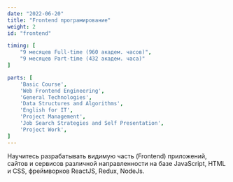 ```yaml
---
date: "2022-06-20"
title: "Frontеnd програмирование"
weight: 2
id: "frontend"

timing: [
    "9 месяцев Full-time (960 академ. часов)",
    "9 месяцев Part-time (432 академ. часа)"
]

parts: [
    'Basic Course',
    'Web Frontend Engineering',
    'General Technologies',
    'Data Structures and Algorithms',
    'English for IT',
    'Project Management',
    'Job Search Strategies and Self Presentation',
    'Project Work',
]
---
```


Научитесь разрабатывать видимую часть (Frontend) приложений, сайтов и сервисов различной направленности на базе JavaScript, HTML и CSS, фреймворков ReactJS, Redux, NodeJs.

